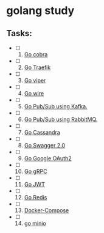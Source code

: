 # golang study

## Tasks:
- [ ] 1. [Go cobra](https://github.com/spf13/cobra)
- [ ] 2. [Go Traefik](https://github.com/traefik/traefik)
- [ ] 3. [Go viper ](https://github.com/spf13/viper)
- [ ] 4. [Go wire](https://github.com/google/wire)
- [ ] 5. [Go Pub/Sub using Kafka.](https://github.com/segmentio/kafka-go)
- [ ] 6. [Go Pub/Sub using RabbitMQ.](https://github.com/rabbitmq/amqp091-go)
- [ ] 7. [Go Cassandra](https://github.com/apache/cassandra-gocql-driver)
- [ ] 8. [Go Swagger 2.0](https://github.com/go-swagger/go-swagger)
- [ ] 9. [Go Google OAuth2](https://github.com/golang/oauth2)
- [ ] 10. [Go gRPC](https://github.com/grpc/grpc-go)
- [ ] 11. [Go JWT](https://github.com/golang-jwt/jwt)
- [ ] 12. [Go Redis](https://github.com/redis/go-redis)
- [ ] 13. [Docker-Compose](https://docs.docker.com/compose)
- [ ] 14. [go minio](https://github.com/minio/minio-go)

